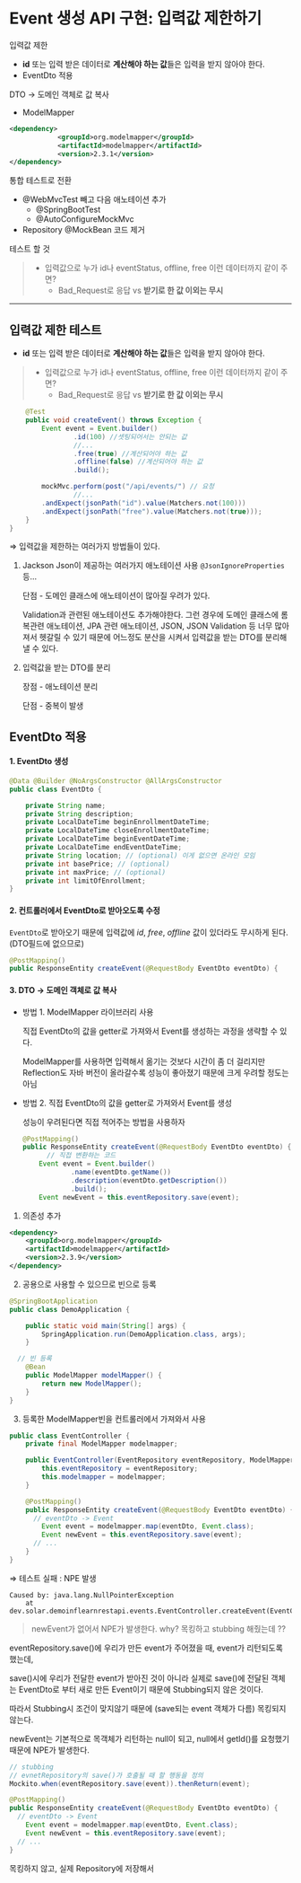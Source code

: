 # Event 생성 API 구현: 입력값 제한하기

입력값 제한

* **id** 또는 입력 받은 데이터로 **계산해야 하는 값**들은 입력을 받지 않아야 한다.
* EventDto 적용

DTO → 도메인 객체로 값 복사

* ModelMapper

```xml
<dependency>
            <groupId>org.modelmapper</groupId>
            <artifactId>modelmapper</artifactId>
            <version>2.3.1</version>
</dependency>
```

통합 테스트로 전환

* @WebMvcTest 빼고 다음 애노테이션 추가
  * @SpringBootTest
  * @AutoConfigureMockMvc
* Repository @MockBean 코드 제거

테스트 할 것

> * 입력값으로 누가 id나 eventStatus, offline, free 이런 데이터까지 같이 주면?
>   * Bad_Request로 응답 vs **받기로 한 값 이외는 무시**

---

## 입력값 제한 테스트

* **id** 또는 입력 받은 데이터로 **계산해야 하는 값**들은 입력을 받지 않아야 한다.

> * 입력값으로 누가 id나 eventStatus, offline, free 이런 데이터까지 같이 주면?
>   * Bad_Request로 응답 vs **받기로 한 값 이외는 무시**

```java
    @Test
    public void createEvent() throws Exception {
        Event event = Event.builder()
                .id(100) //셋팅되어서는 안되는 값
                //...
                .free(true) //계산되어야 하는 값
                .offline(false) //계산되어야 하는 값
                .build();

        mockMvc.perform(post("/api/events/") // 요청
                //...
        .andExpect(jsonPath("id").value(Matchers.not(100)))
        .andExpect(jsonPath("free").value(Matchers.not(true)));
    }
}
```



⇒ 입력값을 제한하는 여러가지 방법들이 있다.

1. Jackson Json이 제공하는 여러가지 애노테이션 사용 `@JsonIgnoreProperties`등... 

   단점 - 도메인 클래스에 애노테이션이 많아질 우려가 있다.

   Validation과 관련된 애노테이션도 추가해야한다. 그런 경우에  도메인 클래스에 롬복관련 애노테이션, JPA 관련 애노테이션, JSON, JSON Validation 등 너무 많아져서 헷갈릴 수 있기 때문에 어느정도 분산을 시켜서 입력값을 받는 DTO를 분리해낼 수 있다.

2. 입력값을 받는 DTO를 분리

   장점 - 애노테이션 분리

   단점 - 중복이 발생

## EventDto 적용

#### 1. EventDto 생성

```java
@Data @Builder @NoArgsConstructor @AllArgsConstructor
public class EventDto {

    private String name;
    private String description;
    private LocalDateTime beginEnrollmentDateTime;
    private LocalDateTime closeEnrollmentDateTime;
    private LocalDateTime beginEventDateTime;
    private LocalDateTime endEventDateTime;
    private String location; // (optional) 이게 없으면 온라인 모임
    private int basePrice; // (optional)
    private int maxPrice; // (optional)
    private int limitOfEnrollment;
}
```

#### 2. 컨트롤러에서 EventDto로 받아오도록 수정

`EventDto`로 받아오기 때문에 입력값에 *id*, *free*, *offline* 값이 있더라도 무시하게 된다. (DTO필드에 없으므로)

```java
@PostMapping()
public ResponseEntity createEvent(@RequestBody EventDto eventDto) {
```



#### 3. DTO → 도메인 객체로 값 복사

* 방법 1. ModelMapper 라이브러리 사용

  직접 EventDto의 값을 getter로 가져와서 Event를 생성하는 과정을 생략할 수 있다.

  ModelMapper를 사용하면 입력해서 옮기는 것보다 시간이 좀 더 걸리지만 Reflection도 자바 버전이 올라갈수록 성능이 좋아졌기 때문에 크게 우려할 정도는 아님

* 방법 2. 직접 EventDto의 값을 getter로 가져와서 Event를 생성

  성능이 우려된다면 직접 적어주는 방법을 사용하자

  ```java
  @PostMapping()
  public ResponseEntity createEvent(@RequestBody EventDto eventDto) {
    	// 직접 변환하는 코드
      Event event = Event.builder()
              .name(eventDto.getName())
              .description(eventDto.getDescription())
              .build();
      Event newEvent = this.eventRepository.save(event);
  ```

  

1. 의존성 추가

```xml
<dependency>
    <groupId>org.modelmapper</groupId>
    <artifactId>modelmapper</artifactId>
    <version>2.3.9</version>
</dependency>
```



2. 공용으로 사용할 수 있으므로 빈으로 등록

```java
@SpringBootApplication
public class DemoApplication {

    public static void main(String[] args) {
        SpringApplication.run(DemoApplication.class, args);
    }

  // 빈 등록
    @Bean
    public ModelMapper modelMapper() {
        return new ModelMapper();
    }
}
```



3. 등록한 ModelMapper빈을 컨트롤러에서 가져와서 사용

```java
public class EventController {
    private final ModelMapper modelmapper;

    public EventController(EventRepository eventRepository, ModelMapper modelmapper) {
        this.eventRepository = eventRepository;
        this.modelmapper = modelmapper;
    }

    @PostMapping()
    public ResponseEntity createEvent(@RequestBody EventDto eventDto) {
      // eventDto -> Event
        Event event = modelmapper.map(eventDto, Event.class);
        Event newEvent = this.eventRepository.save(event);
      // ...
    }
}
```



⇒ 테스트 실패 : NPE 발생

```
Caused by: java.lang.NullPointerException
	at dev.solar.demoinflearnrestapi.events.EventController.createEvent(EventController.java:32)
```

> newEvent가 없어서 NPE가 발생한다. why? 목킹하고 stubbing 해줬는데 ??



eventRepository.save()에 우리가 만든 event가 주어졌을 때, event가 리턴되도록 했는데,

save()시에 우리가 전달한 event가 받아진 것이 아니라 실제로 save()에 전달된 객체는 EventDto로 부터 새로 만든 Event이기 때문에 Stubbing되지 않은 것이다.

따라서 Stubbing시 조건이 맞지않기 때문에 (save되는 event 객체가 다름) 목킹되지 않는다.

newEvent는 기본적으로 목객체가 리턴하는 null이 되고, null에서 getId()를 요청했기때문에 NPE가 발생한다.

```java
// stubbing
// evnetRepository의 save()가 호출될 때 할 행동을 정의
Mockito.when(eventRepository.save(event)).thenReturn(event);
```

```java
@PostMapping()
public ResponseEntity createEvent(@RequestBody EventDto eventDto) {
  // eventDto -> Event
    Event event = modelmapper.map(eventDto, Event.class);
    Event newEvent = this.eventRepository.save(event);
  // ...
}
```


목킹하지 않고, 실제 Repository에 저장해서 















